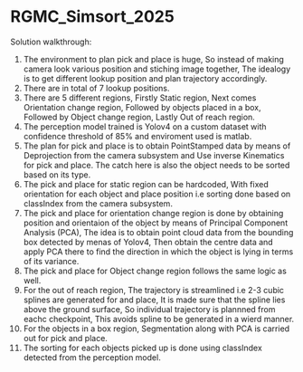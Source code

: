 # RGMC_Simsort_2025

Solution walkthrough:
1. The environment to plan pick and place is huge, So instead of making camera look various position and stiching image together, The idealogy is to get different lookup position and plan trajectory accordingly.
2. There are in total of 7 lookup positions.
3. There are 5 different regions, Firstly Static region, Next comes Orientation change region, Followed by objects placed in a box, Followed by Object change region, Lastly Out of reach region.
4. The perception model trained is Yolov4 on a custom dataset with confidence threshold of 85% and enviroment used is matlab.
5. The plan for pick and place is to obtain PointStamped data by means of Deprojection from the camera subsystem and Use inverse Kinematics for pick and place. The catch here is also the object needs to be sorted based on its type.
6. The pick and place for static region can be hardcoded, With fixed orientation for each object and place position i.e sorting done based on classIndex from the camera subsystem.
7. The pick and place for orientation change region is done by obtaining position and orientaion of the object by means of Principal Component Analysis (PCA), The idea is to obtain point cloud data from the bounding box detected by menas of Yolov4, Then obtain the centre data and apply PCA there to find the direction in which the object is lying in terms of its variance.
8. The pick and place for Object change region follows the same logic as well.
9. For the out of reach region, The trajectory is streamlined i.e 2-3 cubic splines are generated for and place, It is made sure that the spline lies above the ground surface, So individual trajectory is plannned from eachc checkpoint, This avoids spline to be generated in a wierd manner.
10. For the objects in a box region, Segmentation along with PCA is carried out for pick and place.
11. The sorting for each objects picked up is done using classIndex detected from the perception model.
